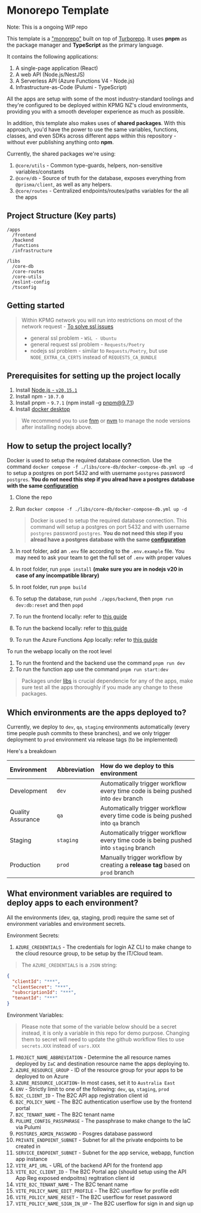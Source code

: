 # Monorepo Template

Note: This is a ongoing WIP repo

This template is a ["monorepo"](https://monorepo.tools/) built on top of [Turborepo](https://turbo.build/). It uses **pnpm** as the package manager and **TypeScript** as the primary language.

It contains the following applications:

1. A single-page application (React)
2. A web API (Node.js/NestJS)
3. A Serverless API (Azure Functions V4 - Node.js)
4. Infrastructure-as-Code (Pulumi - TypeScript)

All the apps are setup with some of the most industry-standard toolings and they're configured to be deployed within KPMG NZ's cloud environments, providing you with a smooth developer experience as much as possible.

In addition, this template also makes uses of **shared packages**. With this approach, you'd have the power to use the same variables, functions, classes, and even SDKs across different apps within this repository - without ever publishing anything onto **npm**.

Currently, the shared packages we're using:

1. `@core/utils` - Common type-guards, helpers, non-sensitive variables/constants
2. `@core/db` - Source of truth for the database, exposes everything from `@prisma/client`, as well as any helpers.
3. `@core/routes` - Centralized endpoints/routes/paths variables for the all the apps

## Project Structure (Key parts)

```
/apps
  /frontend
  /backend
  /functions
  /infrastructure

/libs
  /core-db
  /core-routes
  /core-utils
  /eslint-config
  /tsconfig
```

## Getting started

> Within KPMG network you will run into restrictions on most of the network request - [To solve ssl issues](https://dlh-portal.kpmg.co.nz/docs/docs/Guides%20and%20Training/KPMG/certs#wsl---ubuntu)
>
> - general ssl problem - `WSL - Ubuntu`
> - general request ssl problem - `Requests/Poetry`
> - nodejs ssl problem - similar to `Requests/Poetry`, but use `NODE_EXTRA_CA_CERTS` instead of `REQUESTS_CA_BUNDLE`

## Prerequisites for setting up the project locally

1. Install [Node.js - `v20.15.1`](https://www.digitalocean.com/community/tutorials/how-to-install-node-js-on-ubuntu-20-04)
2. Install npm - `10.7.0`
3. Install pnpm - `9.7.1` (npm install -g pnpm@9.7.1)
4. Install [docker desktop](https://www.docker.com/products/docker-desktop/)

> We recommend you to use [fnm](https://github.com/Schniz/fnm) or [nvm](https://github.com/nvm-sh/nvm) to manage the node versions after installing nodejs above.

## How to setup the project locally?

Docker is used to setup the required database connection. Use the command `docker compose -f ./libs/core-db/docker-compose-db.yml up -d` to setup a postgres on port 5432 and with username `postgres` password `postgres`. **You do not need this step if you alread have a postgres database with the same [configuration](./libs/core-db/docker-compose-db.yml)**

1. Clone the repo
2. Run `docker compose -f ./libs/core-db/docker-compose-db.yml up -d`

   > Docker is used to setup the required database connection. This command will setup a postgres on port 5432 and with username `postgres` password `postgres`. **You do not need this step if you alread have a postgres database with the same [configuration](./libs/core-db/docker-compose-db.yml)**

3. In root folder, add an `.env` file according to the `.env.example` file. You may need to ask your team to get the full set of `.env` with proper values
4. In root folder, run `pnpm install` **(make sure you are in nodejs v20 in case of any incompatible library)**
5. In root folder, run `pnpm build`
6. To setup the database, run `pushd ./apps/backend`, then `pnpm run dev:db:reset` and then `popd`
7. To run the frontend locally: refer to [this guide](./apps/frontend/README.md)
8. To run the backend locally: refer to [this guide](./apps/backend/README.md)
9. To run the Azure Functions App locally: refer to [this guide](./apps/functions/README.md)

To run the webapp locally on the root level

1. To run the frontend and the backend use the command `pnpm run dev`
2. To run the function app use the command `pnpm run start:dev`

> Packages under [libs](./libs/) is crucial dependencie for any of the apps, make sure test all the apps thoroughly if you made any change to these packages.

## Which environments are the apps deployed to?

Currently, we deploy to `dev`, `qa`, `staging` environments automatically (every time people push commits to these branches), and we only trigger deployment to `prod` environment via release tags (to be implemented)

Here's a breakdown

| Environment       | Abbreviation | How do we deploy to this environment                                                 |
| :---------------- | :----------- | :----------------------------------------------------------------------------------- |
| Development       | `dev`        | Automatically trigger workflow every time code is being pushed into `dev` branch     |
| Quality Assurance | `qa`         | Automatically trigger workflow every time code is being pushed into `qa` branch      |
| Staging           | `staging`    | Automatically trigger workflow every time code is being pushed into `staging` branch |
| Production        | `prod`       | Manually trigger workflow by creating a **release tag** based on `prod` branch       |

## What environment variables are required to deploy apps to each environment?

All the environments (dev, qa, staging, prod) require the same set of environment variables and environment secrets.

Environment Secrets:

1. `AZURE_CREDENTIALS` - The credentials for login AZ CLI to make change to the cloud resource group, to be setup by the IT/Cloud team.

> The `AZURE_CREDENTIALS` is a `JSON` string:

```json
{
  "clientId": "***",
  "clientSecret": "***",
  "subscriptionId": "***",
  "tenantId": "***"
}
```

Environment Variables:

> Please note that some of the variable below should be a secret instead, it is only a variable in this repo for demo purpose.
> Changing them to secret will need to update the github workflow files to use `secrets.XXX` instead of `vars.XXX`

1. `PROJECT_NAME_ABBREVIATION` - Determine the all resource names deployed by `IaC` and destination resource name the apps deploying to.
2. `AZURE_RESOURCE_GROUP` - ID of the resource group for your apps to be deployed to on Azure
3. `AZURE_RESOURCE_LOCATION`- In most cases, set it to `Australia East`
4. `ENV` - Strictly limit to one of the following: `dev`, `qa`, `staging`, `prod`
5. `B2C_CLIENT_ID` - The B2C API app registration client id
6. `B2C_POLICY_NAME` - The B2C authentication userflow use by the frontend portal
7. `B2C_TENANT_NAME` - The B2C tenant name
8. `PULUMI_CONFIG_PASSPHRASE` - The passphrase to make change to the IaC via Pulumi
9. `POSTGRES_ADMIN_PASSWORD` - Posgres database password
10. `PRIVATE_ENDPOINT_SUBNET` - Subnet for all the private endpoints to be created in
11. `SERVICE_ENDPOINT_SUBNET` - Subnet for the app service, webapp, function app instance
12. `VITE_API_URL` - URL of the backend API for the frontend app
13. `VITE_B2C_CLIENT_ID` - The B2C Portal app (should setup using the API App Reg exposed endpoitns) regitration client id
14. `VITE_B2C_TENANT_NAME` - The B2C tenant name
15. `VITE_POLICY_NAME_EDIT_PROFILE` - The B2C userflow for profile edit
16. `VITE_POLICY_NAME_RESET` - The B2C userflow for reset password
17. `VITE_POLICY_NAME_SIGN_IN_UP` - The B2C userflow for sign in and sign up

